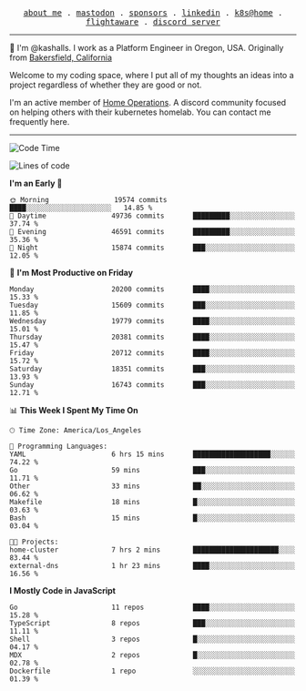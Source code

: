 <p align="center">
  <samp>
    <a href="https://jordanjones.org/">about me</a> .
    <a rel="me" href="https://mastodon.social/@kashall">mastodon</a> .
    <a href="https://github.com/sponsors/kashalls">sponsors</a> .
    <a href="https://linkedin.com/in/jordpjones">linkedin</a> .
    <a href="https://github.com/kashalls/home-cluster">k8s@home</a> .
    <a href="https://flightaware.com/adsb/stats/user/kashalls">flightaware</a> .
    <a href="https://discord.gg/V2WrCfqba9">discord server</a>
  </samp>
</p>

----------------------------------------------------------------

:wave: I'm @kashalls. I work as a Platform Engineer in Oregon, USA. Originally from [Bakersfield, California](https://maps.app.goo.gl/QQMtywTWghpXB6Tu6)

Welcome to my coding space, where I put all of my thoughts an ideas into a project regardless of whether they are good or not.

I'm an active member of [Home Operations](https://discord.gg/home-operations). A discord community focused on helping others with their kubernetes homelab. You can contact me frequently here.

----------------------------------------------------------------
<!--START_SECTION:waka-->
![Code Time](http://img.shields.io/badge/Code%20Time-2%2C404%20hrs%2024%20mins-blue)

![Lines of code](https://img.shields.io/badge/From%20Hello%20World%20I%27ve%20Written-14.7%20million%20lines%20of%20code-blue)

**I'm an Early 🐤** 

```text
🌞 Morning                19574 commits       ████░░░░░░░░░░░░░░░░░░░░░   14.85 % 
🌆 Daytime                49736 commits       █████████░░░░░░░░░░░░░░░░   37.74 % 
🌃 Evening                46591 commits       █████████░░░░░░░░░░░░░░░░   35.36 % 
🌙 Night                  15874 commits       ███░░░░░░░░░░░░░░░░░░░░░░   12.05 % 
```
📅 **I'm Most Productive on Friday** 

```text
Monday                   20200 commits       ████░░░░░░░░░░░░░░░░░░░░░   15.33 % 
Tuesday                  15609 commits       ███░░░░░░░░░░░░░░░░░░░░░░   11.85 % 
Wednesday                19779 commits       ████░░░░░░░░░░░░░░░░░░░░░   15.01 % 
Thursday                 20381 commits       ████░░░░░░░░░░░░░░░░░░░░░   15.47 % 
Friday                   20712 commits       ████░░░░░░░░░░░░░░░░░░░░░   15.72 % 
Saturday                 18351 commits       ███░░░░░░░░░░░░░░░░░░░░░░   13.93 % 
Sunday                   16743 commits       ███░░░░░░░░░░░░░░░░░░░░░░   12.71 % 
```


📊 **This Week I Spent My Time On** 

```text
🕑︎ Time Zone: America/Los_Angeles

💬 Programming Languages: 
YAML                     6 hrs 15 mins       ███████████████████░░░░░░   74.22 % 
Go                       59 mins             ███░░░░░░░░░░░░░░░░░░░░░░   11.71 % 
Other                    33 mins             ██░░░░░░░░░░░░░░░░░░░░░░░   06.62 % 
Makefile                 18 mins             █░░░░░░░░░░░░░░░░░░░░░░░░   03.63 % 
Bash                     15 mins             █░░░░░░░░░░░░░░░░░░░░░░░░   03.04 % 

🐱‍💻 Projects: 
home-cluster             7 hrs 2 mins        █████████████████████░░░░   83.44 % 
external-dns             1 hr 23 mins        ████░░░░░░░░░░░░░░░░░░░░░   16.56 % 
```

**I Mostly Code in JavaScript** 

```text
Go                       11 repos            ████░░░░░░░░░░░░░░░░░░░░░   15.28 % 
TypeScript               8 repos             ███░░░░░░░░░░░░░░░░░░░░░░   11.11 % 
Shell                    3 repos             █░░░░░░░░░░░░░░░░░░░░░░░░   04.17 % 
MDX                      2 repos             █░░░░░░░░░░░░░░░░░░░░░░░░   02.78 % 
Dockerfile               1 repo              ░░░░░░░░░░░░░░░░░░░░░░░░░   01.39 % 
```




<!--END_SECTION:waka-->
